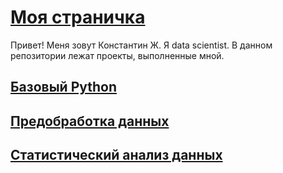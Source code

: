 # [Моя страничка](https://zhkoss.github.io/Repo_DS/)
Привет!
Меня зовут Константин Ж. Я data scientist.
В данном репозитории лежат проекты, выполненные мной.<br>
## [Базовый Python](https://github.com/zhkoss/Repo_DS/tree/main/Projects/0_Basic_python)
## [Предобработка данных](https://github.com/zhkoss/Repo_DS/tree/main/Projects/1_Pre-processing)
## [Статистический анализ данных](https://github.com/zhkoss/Repo_DS/tree/main/Projects/3_Statistical_data_analysis)


